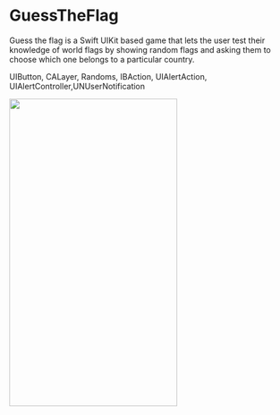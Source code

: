 # GuessTheFlag

Guess the flag is a Swift UIKit based game that lets the user test their knowledge of world flags by showing random flags and asking them to choose which one belongs to a particular country.

UIButton, CALayer, Randoms, IBAction, UIAlertAction, UIAlertController,UNUserNotification

<img src="https://user-images.githubusercontent.com/87249316/224723525-d7e9c513-0749-4324-a9d6-2f6683f0b0e3.png" width="300" height="550">


